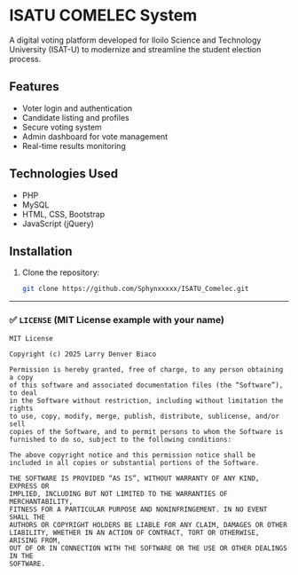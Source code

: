 # ISATU COMELEC System

A digital voting platform developed for Iloilo Science and Technology University (ISAT-U) to modernize and streamline the student election process.

## Features

- Voter login and authentication
- Candidate listing and profiles
- Secure voting system
- Admin dashboard for vote management
- Real-time results monitoring

## Technologies Used

- PHP
- MySQL
- HTML, CSS, Bootstrap
- JavaScript (jQuery)

## Installation

1. Clone the repository:
   ```bash
   git clone https://github.com/Sphynxxxxx/ISATU_Comelec.git


---

### ✅ `LICENSE` (MIT License example with your name)
```text
MIT License

Copyright (c) 2025 Larry Denver Biaco

Permission is hereby granted, free of charge, to any person obtaining a copy
of this software and associated documentation files (the “Software”), to deal
in the Software without restriction, including without limitation the rights
to use, copy, modify, merge, publish, distribute, sublicense, and/or sell
copies of the Software, and to permit persons to whom the Software is
furnished to do so, subject to the following conditions:

The above copyright notice and this permission notice shall be
included in all copies or substantial portions of the Software.

THE SOFTWARE IS PROVIDED “AS IS”, WITHOUT WARRANTY OF ANY KIND, EXPRESS OR
IMPLIED, INCLUDING BUT NOT LIMITED TO THE WARRANTIES OF MERCHANTABILITY,
FITNESS FOR A PARTICULAR PURPOSE AND NONINFRINGEMENT. IN NO EVENT SHALL THE
AUTHORS OR COPYRIGHT HOLDERS BE LIABLE FOR ANY CLAIM, DAMAGES OR OTHER
LIABILITY, WHETHER IN AN ACTION OF CONTRACT, TORT OR OTHERWISE, ARISING FROM,
OUT OF OR IN CONNECTION WITH THE SOFTWARE OR THE USE OR OTHER DEALINGS IN THE
SOFTWARE.
